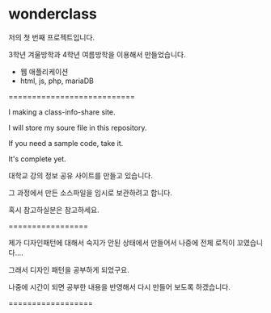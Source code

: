 # wonderclass

<bold>저의 첫 번째 프로젝트입니다.</bold>

3학년 겨울방학과 4학년 여름방학을 이용해서 만들었습니다.

- 웹 애플리케이션
- html, js, php, mariaDB

===========================

I making a class-info-share site.

I will store my soure file in this repository.

If you need a sample code, take it.

It's complete yet.

대학교 강의 정보 공유 사이트를 만들고 있습니다.

그 과정에서 만든 소스파일을 임시로 보관하려고 합니다.

혹시 참고하실분은 참고하세요.

=================

제가 디자인패턴에 대해서 숙지가 안된 상태에서 만들어서 나중에 전체 로직이 꼬였습니다....

그래서 디자인 패턴을 공부하게 되었구요.

나중에 시간이 되면 공부한 내용을 반영해서 다시 만들어 보도록 하겠습니다.

==================
